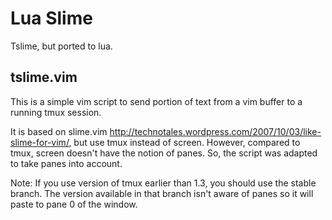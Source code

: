 # Lua Slime
Tslime, but ported to lua.


## tslime.vim
This is a simple vim script to send portion of text from a vim buffer to a
running tmux session.

It is based on slime.vim
http://technotales.wordpress.com/2007/10/03/like-slime-for-vim/, but use tmux
instead of screen. However, compared to tmux, screen doesn't have the notion of
panes. So, the script was adapted to take panes into account.

Note: If you use version of tmux earlier than 1.3, you should use the stable
branch. The version available in that branch isn't aware of panes so it will
paste to pane 0 of the window.


